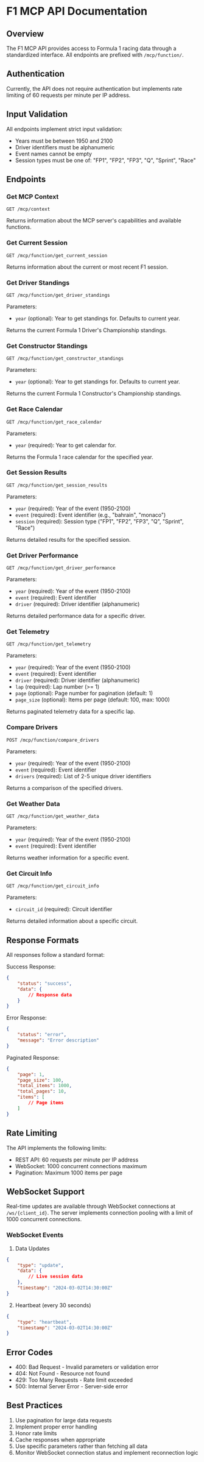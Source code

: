 # F1 MCP API Documentation

## Overview

The F1 MCP API provides access to Formula 1 racing data through a standardized interface. All endpoints are prefixed with `/mcp/function/`.

## Authentication

Currently, the API does not require authentication but implements rate limiting of 60 requests per minute per IP address.

## Input Validation

All endpoints implement strict input validation:
- Years must be between 1950 and 2100
- Driver identifiers must be alphanumeric
- Event names cannot be empty
- Session types must be one of: "FP1", "FP2", "FP3", "Q", "Sprint", "Race"

## Endpoints

### Get MCP Context

```http
GET /mcp/context
```

Returns information about the MCP server's capabilities and available functions.

### Get Current Session

```http
GET /mcp/function/get_current_session
```

Returns information about the current or most recent F1 session.

### Get Driver Standings

```http
GET /mcp/function/get_driver_standings
```

Parameters:
- `year` (optional): Year to get standings for. Defaults to current year.

Returns the current Formula 1 Driver's Championship standings.

### Get Constructor Standings

```http
GET /mcp/function/get_constructor_standings
```

Parameters:
- `year` (optional): Year to get standings for. Defaults to current year.

Returns the current Formula 1 Constructor's Championship standings.

### Get Race Calendar

```http
GET /mcp/function/get_race_calendar
```

Parameters:
- `year` (required): Year to get calendar for.

Returns the Formula 1 race calendar for the specified year.

### Get Session Results

```http
GET /mcp/function/get_session_results
```

Parameters:
- `year` (required): Year of the event (1950-2100)
- `event` (required): Event identifier (e.g., "bahrain", "monaco")
- `session` (required): Session type ("FP1", "FP2", "FP3", "Q", "Sprint", "Race")

Returns detailed results for the specified session.

### Get Driver Performance

```http
GET /mcp/function/get_driver_performance
```

Parameters:
- `year` (required): Year of the event (1950-2100)
- `event` (required): Event identifier
- `driver` (required): Driver identifier (alphanumeric)

Returns detailed performance data for a specific driver.

### Get Telemetry

```http
GET /mcp/function/get_telemetry
```

Parameters:
- `year` (required): Year of the event (1950-2100)
- `event` (required): Event identifier
- `driver` (required): Driver identifier (alphanumeric)
- `lap` (required): Lap number (>= 1)
- `page` (optional): Page number for pagination (default: 1)
- `page_size` (optional): Items per page (default: 100, max: 1000)

Returns paginated telemetry data for a specific lap.

### Compare Drivers

```http
POST /mcp/function/compare_drivers
```

Parameters:
- `year` (required): Year of the event (1950-2100)
- `event` (required): Event identifier
- `drivers` (required): List of 2-5 unique driver identifiers

Returns a comparison of the specified drivers.

### Get Weather Data

```http
GET /mcp/function/get_weather_data
```

Parameters:
- `year` (required): Year of the event (1950-2100)
- `event` (required): Event identifier

Returns weather information for a specific event.

### Get Circuit Info

```http
GET /mcp/function/get_circuit_info
```

Parameters:
- `circuit_id` (required): Circuit identifier

Returns detailed information about a specific circuit.

## Response Formats

All responses follow a standard format:

Success Response:
```json
{
    "status": "success",
    "data": {
        // Response data
    }
}
```

Error Response:
```json
{
    "status": "error",
    "message": "Error description"
}
```

Paginated Response:
```json
{
    "page": 1,
    "page_size": 100,
    "total_items": 1000,
    "total_pages": 10,
    "items": [
        // Page items
    ]
}
```

## Rate Limiting

The API implements the following limits:
- REST API: 60 requests per minute per IP address
- WebSocket: 1000 concurrent connections maximum
- Pagination: Maximum 1000 items per page

## WebSocket Support

Real-time updates are available through WebSocket connections at `/ws/{client_id}`. The server implements connection pooling with a limit of 1000 concurrent connections.

### WebSocket Events

1. Data Updates
```json
{
    "type": "update",
    "data": {
        // Live session data
    },
    "timestamp": "2024-03-02T14:30:00Z"
}
```

2. Heartbeat (every 30 seconds)
```json
{
    "type": "heartbeat",
    "timestamp": "2024-03-02T14:30:00Z"
}
```

## Error Codes

- 400: Bad Request - Invalid parameters or validation error
- 404: Not Found - Resource not found
- 429: Too Many Requests - Rate limit exceeded
- 500: Internal Server Error - Server-side error

## Best Practices

1. Use pagination for large data requests
2. Implement proper error handling
3. Honor rate limits
4. Cache responses when appropriate
5. Use specific parameters rather than fetching all data
6. Monitor WebSocket connection status and implement reconnection logic